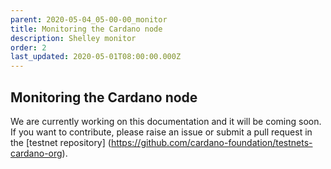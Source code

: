 ```yaml
---
parent: 2020-05-04_05-00-00_monitor
title: Monitoring the Cardano node
description: Shelley monitor
order: 2
last_updated: 2020-05-01T08:00:00.000Z
---
```

## Monitoring the Cardano node

We are currently working on this documentation and it will be coming soon. If you want to contribute, please raise an issue or submit a pull request in the [testnet repository] (https://github.com/cardano-foundation/testnets-cardano-org).
